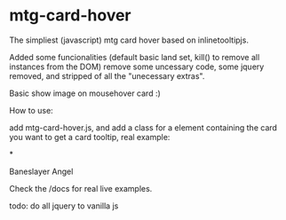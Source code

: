 # mtg-card-hover
The simpliest (javascript) mtg card hover based on inlinetooltipjs.

Added some funcionalities (default basic land set, kill() to remove all instances from the DOM) remove some uncessary code, some jquery removed, and stripped of all the "unecessary extras".

Basic show image on mousehover card :)

How to use:

add mtg-card-hover.js, and add a class for a element containing the card you want to get a card tooltip, real example:

*<div class='meta-dinfo-deck-content-name inlinemtg'>Baneslayer Angel</div>

Check the /docs for real live examples.

todo: do all jquery to vanilla js
